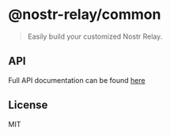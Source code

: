# @nostr-relay/common

> Easily build your customized Nostr Relay.

## API

Full API documentation can be found [here](https://codytseng.github.io/nostr-relay/modules/_nostr_relay_common.html)

## License

MIT
